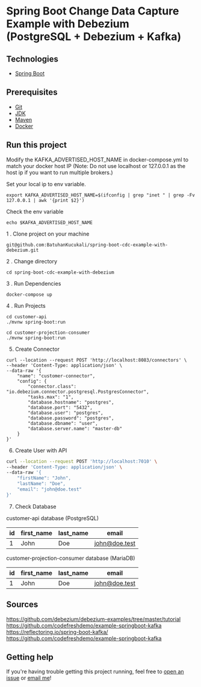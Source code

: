 # Spring Boot Change Data Capture Example with Debezium (PostgreSQL + Debezium + Kafka)

## Technologies

* [Spring Boot](https://spring.io/)

## Prerequisites

* [Git](https://git-scm.com/book/en/v2/Getting-Started-Installing-Git)
* [JDK](https://openjdk.java.net/)
* [Maven](https://maven.apache.org/)
* [Docker](https://www.docker.com/)

## Run this project

Modify the KAFKA_ADVERTISED_HOST_NAME in docker-compose.yml to match your docker host IP (Note: Do not use localhost or
127.0.0.1 as the host ip if you want to run multiple brokers.)

Set your local ip to env variable.

```shell
export KAFKA_ADVERTISED_HOST_NAME=$(ifconfig | grep "inet " | grep -Fv 127.0.0.1 | awk '{print $2}')
```

Check the env variable

```shell
echo $KAFKA_ADVERTISED_HOST_NAME
```

1 . Clone project on your machine

```shell
git@github.com:BatuhanKucukali/spring-boot-cdc-example-with-debezium.git
```

2 . Change directory

```shell
cd spring-boot-cdc-example-with-debezium
```

3 . Run Dependencies

```shell
docker-compose up
```

4 . Run Projects

```shell
cd customer-api
./mvnw spring-boot:run

cd customer-projection-consumer
./mvnw spring-boot:run
```

5. Create Connector

````shell
curl --location --request POST 'http://localhost:8083/connectors' \
--header 'Content-Type: application/json' \
--data-raw '{
    "name": "customer-connector",
    "config": {
        "connector.class": "io.debezium.connector.postgresql.PostgresConnector",
        "tasks.max": "1",
        "database.hostname": "postgres",
        "database.port": "5432",
        "database.user": "postgres",
        "database.password": "postgres",
        "database.dbname": "user",
        "database.server.name": "master-db"
    }
}'
````

6. Create User with API

```bash
curl --location --request POST 'http://localhost:7010' \
--header 'Content-Type: application/json' \
--data-raw '{
    "firstName": "John",
    "lastName": "Doe",
    "email": "john@doe.test"
}'
```

7. Check Database

customer-api database (PostgreSQL)

| id          | first_name  | last_name   | email           |
| ----------- | ----------- | ----------- | --------------- |
| 1           | John        | Doe         | john@doe.test   |

customer-projection-consumer database (MariaDB)

| id          | first_name  | last_name   | email           |
| ----------- | ----------- | ----------- | --------------- |
| 1           | John        | Doe         | john@doe.test   |

## Sources

https://github.com/debezium/debezium-examples/tree/master/tutorial
https://github.com/codefreshdemo/example-springboot-kafka
https://reflectoring.io/spring-boot-kafka/
https://github.com/codefreshdemo/example-springboot-kafka

## Getting help

If you're having trouble getting this project running, feel free
to [open an issue](https://github.com/BatuhanKucukali/spring-boot-cdc-example-with-debezium/issues/new)
or [email me](mailto:mail@batuhankucukali.com)!
